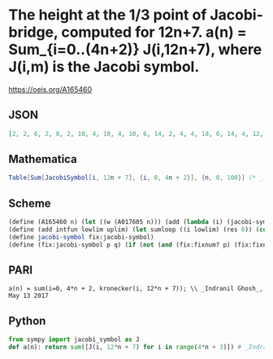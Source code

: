 # The height at the 1/3 point of Jacobi\-bridge, computed for 12n\+7\. a\(n\) \= Sum\_\{i\=0\.\.\(4n\+2\)\} J\(i,12n\+7\), where J\(i,m\) is the Jacobi symbol\.
https://oeis.org/A165460
## JSON
```JSON
[2, 2, 6, 2, 8, 2, 10, 4, 10, 4, 10, 6, 14, 2, 4, 4, 18, 6, 14, 4, 12, 8, 22, 6, 16, 6, 20, 6, 2, 8, 18, 6, 28, 4, 20, 4, 30, 12, 14, 0, 14, 6, 28, 10, 28, 6, 32, 10, 16, 8, 26, 10, 26, 6, 24, 8, 36, 10, 28, 8, 26, 10, 30, 8, 0, 10, 32, 14, 18, 12, 0, 14, 44, 6, 32, 6, 38, 0, 32, 8, 22]
```
## Mathematica
```Mathematica
Table[Sum[JacobiSymbol[i, 12n + 7], {i, 0, 4n + 2}], {n, 0, 100}] (* _Indranil Ghosh_, May 13 2017 *)
```
## Scheme
```Scheme
(define (A165460 n) (let ((w (A017605 n))) (add (lambda (i) (jacobi-symbol i w)) 0 (/ (-1+ w) 3))))
(define (add intfun lowlim uplim) (let sumloop ((i lowlim) (res 0)) (cond ((> i uplim) res) (else (sumloop (1+ i) (+ res (intfun i)))))))
(define jacobi-symbol fix:jacobi-symbol)
(define (fix:jacobi-symbol p q) (if (not (and (fix:fixnum? p) (fix:fixnum? q) (fix:= 1 (fix:and q 1)))) (error "fix:jacobi-symbol: args must be fixnums, and 2. arg should be odd: " p q) (let loop ((p p) (q q) (s 0)) (cond ((fix:zero? p) 0) ((fix:= 1 p) (fix:- 1 (fix:and s 2))) ((fix:= 1 (fix:and p 1)) (loop (fix:remainder q p) p (fix:xor s (fix:and p q)))) (else (loop (fix:lsh p -1) q (fix:xor s (fix:xor q (fix:lsh q -1)))))))))
```
## PARI
```PARI
a(n) = sum(i=0, 4*n + 2, kronecker(i, 12*n + 7)); \\ _Indranil Ghosh_, May 13 2017
```
## Python
```Python
from sympy import jacobi_symbol as J
def a(n): return sum([J(i, 12*n + 7) for i in range(4*n + 3)]) # _Indranil Ghosh_, May 13 2017
```
